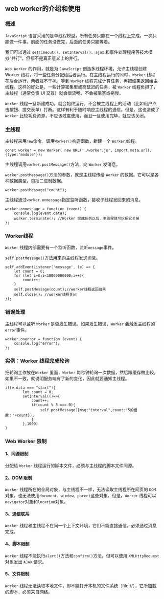 ##  web worker的介绍和使用

### 概述

`JavaScript` 语言采用的是单线程模型，所有任务只能在一个线程上完成，一次只能做一件事。前面的任务没做完，后面的任务只能等着。

我们可以通过 `setTimeout()`、`setInterval()`、`ajax` 和事件处理程序等技术模拟“并行”。但都不是真正意义上的并行。

`Web Worker` 的作用，就是为 `JavaScript` 创造多线程环境，允许主线程创建 Worker 线程，将一些任务分配给后者运行。在主线程运行的同时，`Worker` 线程在后台运行，两者互不干扰。等到 `Worker` 线程完成计算任务，再把结果返回给主线程。这样的好处是，一些计算密集型或高延迟的任务，被 `Worker` 线程负担了，主线程（通常负责 UI 交互）就会很流畅，不会被阻塞或拖慢。

`Worker` 线程一旦新建成功，就会始终运行，不会被主线程上的活动（比如用户点击按钮、提交表单）打断。这样有利于随时响应主线程的通信。但是，这也造成了 `Worker` 比较耗费资源，不应该过度使用，而且一旦使用完毕，就应该关闭。

### 主线程

主线程采用`new`命令，调用`Worker()`构造函数，新建一个 `Worker` 线程。

```
const worker = new Worker( new URL('./worker.js', import.meta.url),{type:'module'});

```

主线程调用`worker.postMessage()`方法，向 `Worker` 发消息。

`worker.postMessage()`方法的参数，就是主线程传给 `Worker` 的数据。它可以是各种数据类型，包括二进制数据。

```
worker.postMessage("count");

```

主线程通过`worker.onmessage`指定监听函数，接收子线程发回来的消息。

```
worker.onmessage = function (event) {
    console.log(event.data);
    worker.terminate(); //Worker 完成任务以后，主线程就可以把它关掉
};

```

### Worker线程

`Worker` 线程内部需要有一个监听函数，监听`message`事件。

`self.postMessage()`方法用来向主线程发送消息。

```
self.addEventListener('message', (e) => {
    let count = 0;
    for (let i=0;i<10000000000;i++){
        count++;
    }
    self.postMessage(count);//worker线程返回结果
    self.close(); //worker线程关闭
});

```

### 错误处理

主线程可以监听 `Worker` 是否发生错误。如果发生错误，`Worker` 会触发主线程的`error`事件。

```
worker.onerror = function (event) {
    console.log("error");
};

```

### 实例：Worker 线程完成轮询

把轮询工作放在`Worker` 里面，`Worker` 每秒钟轮询一次数据，然后跟缓存做比较。如果不一致，就说明服务端有了新的变化，因此就要通知主线程。
```
if(e.data === "start"){
        let count = 0;
        setInterval(()=>{
            count++;
            if(count % 5 === 0){
                self.postMessage({msg:"interval",count:"5的倍数："+count});
            }
        },1000)
}
```

### Web Worker 限制

#### 1、同源限制

分配给 `Worker` 线程运行的脚本文件，必须与主线程的脚本文件同源。

#### 2、DOM 限制

`Worker` 线程所在的全局对象，与主线程不一样，无法读取主线程所在网页的 `DOM` 对象，也无法使用`document、window、parent`这些对象。但是，`Worker` 线程可以`navigator`对象和`location`对象。

#### 3、通信联系

`Worker` 线程和主线程不在同一个上下文环境，它们不能直接通信，必须通过消息完成。

#### 4、脚本限制

`Worker` 线程不能执行`alert()`方法和`confirm()`方法，但可以使用 `XMLHttpRequest` 对象发出 `AJAX` 请求。

#### 5、文件限制

`Worker` 线程无法读取本地文件，即不能打开本机的文件系统（file://），它所加载的脚本，必须来自网络。